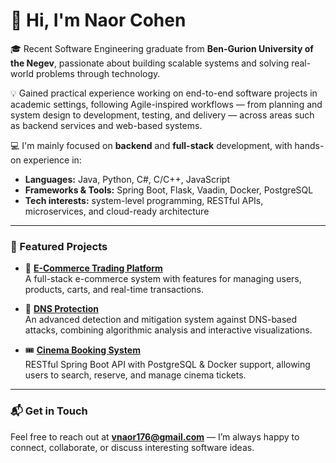 # 👋 Hi, I'm Naor Cohen

🎓 Recent Software Engineering graduate from **Ben-Gurion University of the Negev**, passionate about building scalable systems and solving real-world problems through technology.

💡 Gained practical experience working on end-to-end software projects in academic settings, following Agile-inspired workflows — from planning and system design to development, testing, and delivery — across areas such as backend services and web-based systems.

💻 I'm mainly focused on **backend** and **full-stack** development, with hands-on experience in:
- **Languages:** Java, Python, C#, C/C++, JavaScript
- **Frameworks & Tools:** Spring Boot, Flask, Vaadin, Docker, PostgreSQL
- **Tech interests:** system-level programming, RESTful APIs, microservices, and cloud-ready architecture

---

### 🚀 Featured Projects

- 🛒 **[E-Commerce Trading Platform](https://github.com/NaorCohenQ/E-Commerce-Trading-Platform)**  
  A full-stack e-commerce system with features for managing users, products, carts, and real-time transactions.
  
- 🔐 **[DNS Protection](https://github.com/NaorCohenQ/DNS-Attack-Detection)**  
  An advanced detection and mitigation system against DNS-based attacks, combining algorithmic analysis and interactive visualizations.


- 🎟 **[Cinema Booking System](https://github.com/NaorCohenQ/Cinema-Booking)**  
  RESTful Spring Boot API with PostgreSQL & Docker support, allowing users to search, reserve, and manage cinema tickets.

---

### 📬 Get in Touch

Feel free to reach out at **vnaor176@gmail.com** — I’m always happy to connect, collaborate, or discuss interesting software ideas.


<!--
**NaorCohenQ/NaorCohenQ** is a ✨ _special_ ✨ repository because its `README.md` (this file) appears on your GitHub profile.

Here are some ideas to get you started:

- 🔭 I’m currently working on ...
- 🌱 I’m currently learning ...
- 👯 I’m looking to collaborate on ...
- 🤔 I’m looking for help with ...
- 💬 Ask me about ...
- 📫 How to reach me: ...
- 😄 Pronouns: ...
- ⚡ Fun fact: ...
-->
